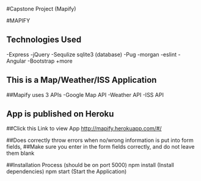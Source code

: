 #Capstone Project (Mapify)

#MAPIFY

## Technologies Used
-Express
-jQuery
-Sequlize sqlite3 (database)
-Pug
-morgan
-eslint
-Angular
-Bootstrap
+more

## This is a Map/Weather/ISS Application 

##Mapify uses 3 APIs
-Google Map API
-Weather API
-ISS API

## App is published on Heroku 
##Click this Link to view App
http://mapify.herokuapp.com/#/

##Does correctly throw errors when no/wrong information is put into form fields, 
##Make sure you enter in the form fields correctly, and do not leave them blank


##Installation Process (should be on port 5000)
npm install (Install dependencies)
npm start (Start the Application)



